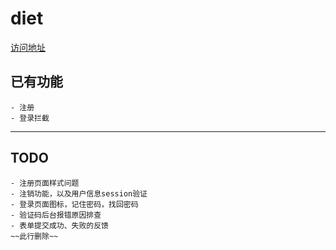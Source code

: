 # diet

[访问地址](https://clemon.top/)

## 已有功能
	- 注册
	- 登录拦截

---
## TODO
	- 注册页面样式问题
	- 注销功能，以及用户信息session验证
	- 登录页面图标，记住密码，找回密码
	- 验证码后台报错原因排查
	- 表单提交成功、失败的反馈
	~~此行删除~~

